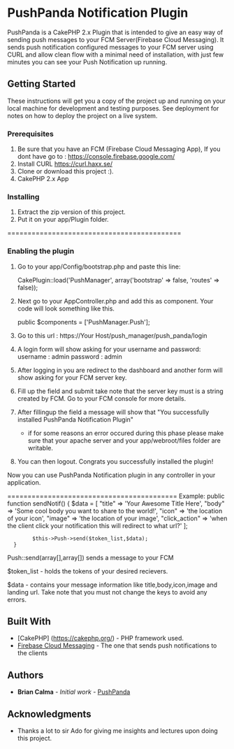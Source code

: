 # PushPanda Notification Plugin
PushPanda is a  CakePHP 2.x Plugin that is intended to give an easy way of sending push messages to your FCM Server(Firebase Cloud Messaging). 
It sends push notification configured messages to your FCM server using CURL and allow clean flow with a minimal need of installation, with just few minutes you can see your Push Notification up running. 

## Getting Started
These instructions will get you a copy of the project up and running on your local machine for development and testing purposes. See deployment for notes on how to deploy the project on a live system.

### Prerequisites
1. Be sure that you have an FCM (Firebase Cloud Messaging App), If you dont have go to : https://console.firebase.google.com/
2. Install CURL https://curl.haxx.se/
3. Clone or download this project :).
4. CakePHP 2.x App 

### Installing
1. Extract the zip version of this project. 
2. Put it on your app/Plugin folder.

===========================================

### Enabling the plugin
1. Go to your app/Config/bootstrap.php and paste this line: 
    
    CakePlugin::load('PushManager', array('bootstrap' => false, 'routes' => false));

2. Next go to your AppController.php and add this as component. Your code will look something like this.
    
    public $components = ['PushManager.Push'];

3. Go to this url : https://Your Host/push_manager/push_panda/login

4. A login form will show asking for your username and password:
   username : admin
   password : admin

5. After logging in you are redirect to the dashboard and another form will show asking for your FCM server key. 

6. Fill up the field and submit take note that the server key must is a string created by FCM. Go to your FCM console for more details. 

7. After fillingup the field a message will show that "You successfully installed PushPanda Notification Plugin"
   - if for some reasons an error occured during this phase please make sure that your apache server and your app/webroot/files folder are writable. 

8. You can then logout. Congrats you successfully installed the plugin!


Now you can use PushPanda Notification plugin in any controller in your application.

==========================================
Example: 
      public function sendNotif()
      {
           $data = [
            			"title" => 'Your Awesome Title Here',
            		    "body" => 'Some cool body you want to share to the world!',
            		    "icon" => 'the location of your icon',
            		    "image" => 'the location of your image',
            		    "click_action" => 'when the client click your notification this will redirect to what url?'
   	                 ];
            
            $this->Push->send($token_list,$data);
      }


Push::send(array[],array[]) sends a message to your FCM 

$token_list - holds the tokens of your desired recievers. 

$data - contains your message information like title,body,icon,image and landing url. Take note that you must not change the keys to avoid any errors.

## Built With

* [CakePHP] (https://cakephp.org/) - PHP framework used.
* [Firebase Cloud Messaging](https://firebase.google.com/docs/cloud-messaging/) - The one that sends push notifications to the clients

## Authors

* **Brian Calma** - *Initial work* - [PushPanda](https://github.com/PushPanda)

## Acknowledgments
* Thanks a lot to sir Ado for giving me insights and lectures upon doing this project. 